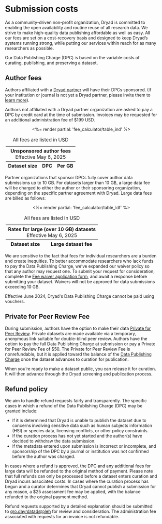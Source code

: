 # Submission costs

As a community-driven non-profit organization, Dryad is committed to enabling the open availability and routine reuse of all research data. We strive to make high-quality data publishing affordable as well as easy. All our fees are set on a cost-recovery basis and designed to keep Dryad’s systems running strong, while putting our services within reach for as many researchers as possible. 

Our Data Publishing Charge (DPC) is based on the variable costs of curating, publishing, and preserving a dataset.


## Author fees

Authors affiliated with a [Dryad partner](/about#our-members) will have their DPCs sponsored. (If your institution or journal is not yet a Dryad partner, please invite them to [learn more](/join_us)). 

Authors not affiliated with a Dryad partner organization are asked to pay a DPC by credit card at the time of submission. Invoices may be requested for an additional administration fee of $199 USD.

<div style="text-align: center;">
<div class="table-wrapper" role="region" tabindex="0" style="width: 500px; max-width: 100%; margin: 0 auto">
  <table style="width: 100%;" id="cost">
    <caption>
      All fees are listed in USD
    </caption>
    <thead>
      <tr class="callout"><th colspan="3" style="text-align: center;">Unsponsored author fees<p style="font-weight: normal; margin: 0 auto">Effective May 6, 2025</p></th></tr>
      <tr>
        <th>Dataset size</th>
        <th>DPC</th>
        <th>Per GB</th>
      </tr>
    </thead>
    <tbody>
      <%= render partial: 'fee_calculator/table_ind' %>
    </tbody>
  </table>
</div>
</div>

Partner organizations that sponsor DPCs fully cover author data submissions up to 10 GB. For datasets larger than 10 GB, a large data fee will be charged to either the author or their sponsoring organization, depending on the specific partner agreement with Dryad. Large data fees are billed as follows:

<div style="text-align: center;">
<div class="table-wrapper" role="region" tabindex="0" style="width: 500px; max-width: 100%; margin: 0 auto">
  <table style="width: 100%;">
    <caption>
      All fees are listed in USD
    </caption>
    <thead>
      <tr class="callout"><th colspan="2" style="text-align: center;">Rates for large (over 10 GB) datasets<p style="font-weight: normal; margin: 0 auto">Effective May 6, 2025</p></th></tr>
      <tr>
        <th>Dataset size</th>
        <th>Large dataset fee</th>
      </tr>
    </thead>
    <tbody>
      <%= render partial: 'fee_calculator/table_ldf' %>
    </tbody>
  </table>
</div>
</div>

We are sensitive to the fact that fees for individual researchers are a burden and create inequities. To better accommodate researchers who lack funds to pay the Data Publishing Charge, we’ve expanded our waiver policy so that any author may request one. To submit your request for consideration, complete the [Fee waiver application form](https://docs.google.com/forms/d/e/1FAIpQLSekWZ4Dap7TYh0nap8JmPJ1dBTGeoBl1xnLS4xGH-REfrYCTQ/viewform), and await a response before submitting your dataset. Waivers will not be approved for data submissions exceeding 10 GB.

Effective June 2024, Dryad's Data Publishing Charge cannot be paid using vouchers.


## Private for Peer Review Fee

During submission, authors have the option to make their data [Private for Peer Review](submission_process#private-for-peer-review). Private datasets are made available via a temporary, anonymous link suitable for double-blind peer review. Authors have the option to pay the full Data Publishing Charge at submission or pay a Private for Peer Review Fee of $50. The Private for Peer Review Fee is nonrefundable, but it is applied toward the balance of the [Data Publishing Charge](#author-fees) once the dataset advances to curation for publication.

When you’re ready to make a dataset public, you can release it for curation. It will then advance through the Dryad screening and publication process.


## Refund policy

We aim to handle refund requests fairly and transparently. The specific cases in which a refund of the Data Publishing Charge (DPC) may be granted include:

* If it is determined that Dryad is unable to publish the dataset due to concerns involving sensitive data such as human subjects information (HSI) or species data, licensing conflicts, or other policy constraints. 
* If the curation process has not yet started and the author(s) have decided to withdraw the data submission. 
* If the metadata entered upon submission is incorrect or incomplete, and sponsorship of the DPC by a journal or institution was not confirmed before the author was charged.

In cases where a refund is approved, the DPC and any additional fees for large data will be refunded to the original method of payment. Please note that full refunds can only be processed before a dataset enters curation and Dryad incurs associated costs. In cases where the curation process has begun and a curator determines that Dryad cannot publish a submission for any reason, a $25 assessment fee may be applied, with the balance refunded to the original payment method. 

Refund requests supported by a detailed explanation should be submitted to <a class="emailr" href="mailto:dev@null?subject=Refund request" aria-label="Email Dryad help desk">gro.dayrdatad@pleh</a> for review and consideration. The administration fee associated with requests for an invoice is not refundable.
